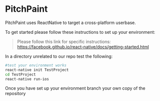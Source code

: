 # PitchPaint

PitchPaint uses ReactNative to target a cross-platform userbase.
 
To get started please follow these instructions to set up your environment:

>Please follow this link for specific instructions:
https://facebook.github.io/react-native/docs/getting-started.html

In a directory unrelated to our repo test the following:
```sh
#test your environment works
react-native init TestProject 
cd TestProject 
react-native run-ios
```

Once you have set up your environment branch your own copy of the repository
